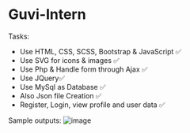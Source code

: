 # Guvi-Intern

Tasks:
- Use HTML, CSS, SCSS, Bootstrap & JavaScript ✅
- Use SVG for icons & images ✅
- Use Php & Handle form through Ajax ✅
- Use JQuery✅
- Use MySql as Database ✅
- Also Json file Creation ✅
- Register, Login, view profile and user data ✅


Sample outputs:
![image](https://user-images.githubusercontent.com/80109029/199029137-8d9a3ba2-8810-4ac8-a63a-70e67fd8ad2b.png)
